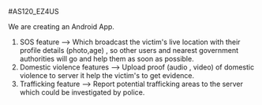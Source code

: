 #AS120_EZ4US

We are creating an Android App.
1. SOS feature --> Which broadcast the victim's live location with their profile details (photo,age) , so other users and nearest government authorities will go and help them as soon as possible.
2. Domestic violence features --> Upload proof (audio , video)  of domestic violence to server it help the victim's to get evidence.
3. Trafficking feature --> Report potential trafficking areas to the server which could be investigated by police. 
